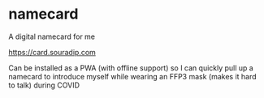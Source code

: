 # namecard
A digital namecard for me

https://card.souradip.com

Can be installed as a PWA (with offline support) so I can quickly pull up a namecard to introduce myself while wearing an FFP3 mask (makes it hard to talk) during COVID
